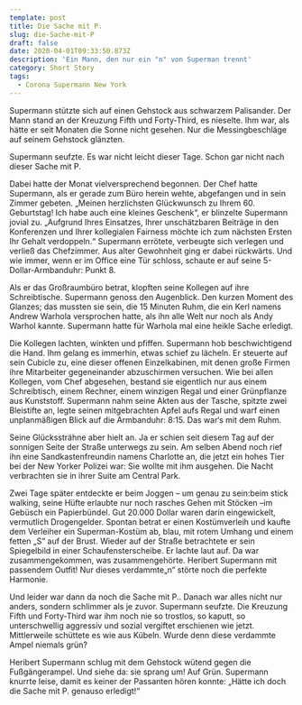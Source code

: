 ```yaml
---
template: post
title: Die Sache mit P.
slug: die-Sache-mit-P
draft: false
date: 2020-04-01T09:33:50.873Z
description: 'Ein Mann, den nur ein "n" von Superman trennt'
category: Short Story
tags:
  - Corona Supermann New York
---
```

Supermann stützte sich auf einen Gehstock aus schwarzem Palisander. Der Mann stand an der Kreuzung Fifth und Forty-Third, es nieselte. Ihm war, als hätte er seit Monaten die Sonne nicht gesehen. Nur die Messingbeschläge auf seinem Gehstock glänzten.



Supermann seufzte. Es war nicht leicht dieser Tage. Schon gar nicht nach dieser Sache mit P.



Dabei hatte der Monat vielversprechend begonnen. Der Chef hatte Supermann, als er gerade zum Büro herein wehte, abgefangen und in sein Zimmer gebeten. „Meinen herzlichsten Glückwunsch zu Ihrem 60. Geburtstag! Ich habe auch eine kleines Geschenk“, er blinzelte Supermann jovial zu. „Aufgrund Ihres Einsatzes, Ihrer unschätzbaren Beiträge in den Konferenzen und Ihrer kollegialen Fairness möchte ich zum nächsten Ersten Ihr Gehalt verdoppeln.“ Supermann errötete, verbeugte sich verlegen und verließ das Chefzimmer. Aus alter Gewohnheit ging er dabei rückwärts. Und wie immer, wenn er im Office eine Tür schloss, schaute er auf seine 5-Dollar-Armbanduhr: Punkt 8.



Als er das Großraumbüro betrat, klopften seine Kollegen auf ihre Schreibtische. Supermann genoss den Augenblick. Den kurzen Moment des Glanzes; das mussten sie sein, die 15 Minuten Ruhm, die ein Kerl namens Andrew Warhola versprochen hatte, als ihn alle Welt nur noch als Andy Warhol kannte. Supermann hatte für Warhola mal eine heikle Sache erledigt.



Die Kollegen lachten, winkten und pfiffen. Supermann hob beschwichtigend die Hand. Ihm gelang es immerhin, etwas schief zu lächeln. Er steuerte auf sein Cubicle zu, eine dieser offenen Einzelkabinen, mit denen große Firmen ihre Mitarbeiter gegeneinander abzuschirmen versuchen. Wie bei allen Kollegen, vom Chef abgesehen, bestand sie eigentlich nur aus einem Schreibtisch, einem Rechner, einem winzigen Regal und einer Grünpflanze aus Kunststoff. Supermann nahm seine Akten aus der Tasche, spitzte zwei Bleistifte an, legte seinen mitgebrachten Apfel aufs Regal und warf einen unplanmäßigen Blick auf die Armbanduhr: 8:15. Das war‘s mit dem Ruhm.



Seine Glückssträhne aber hielt an. Ja er schien seit diesem Tag auf der sonnigen Seite der Straße unterwegs zu sein. Am selben Abend noch rief ihn eine Sandkastenfreundin namens Charlotte an, die jetzt ein hohes Tier bei der New Yorker Polizei war: Sie wollte mit ihm ausgehen. Die Nacht verbrachten sie in ihrer Suite am Central Park.



Zwei Tage später entdeckte er beim Joggen – um genau zu sein:beim stick walking, seine Hüfte erlaubte nur noch rasches Gehen mit Stöcken –im Gebüsch ein Papierbündel. Gut 20.000 Dollar waren darin eingewickelt, vermutlich Drogengelder. Spontan betrat er einen Kostümverleih und kaufte dem Verleiher ein Superman-Kostüm ab, blau, mit rotem Umhang und einem fetten „S“ auf der Brust. Wieder auf der Straße betrachtete er sein Spiegelbild in einer Schaufensterscheibe. Er lachte laut auf. Da war zusammengekommen, was zusammengehörte. Heribert Supermann mit passendem Outfit! Nur dieses verdammte„n“ störte noch die perfekte Harmonie.



Und leider war dann da noch die Sache mit P.. Danach war alles nicht nur anders, sondern schlimmer als je zuvor. Supermann seufzte. Die Kreuzung Fifth und Forty-Third war ihm noch nie so trostlos, so kaputt, so unterschwellig aggressiv und sozial vergiftet erschienen wie jetzt. Mittlerweile schüttete es wie aus Kübeln. Wurde denn diese verdammte Ampel niemals grün?



Heribert Supermann schlug mit dem Gehstock wütend gegen die Fußgängerampel. Und siehe da: sie sprang um! Auf Grün. Supermann knurrte leise, damit es keiner der Passanten hören konnte: „Hätte ich doch die Sache mit P. genauso erledigt!“